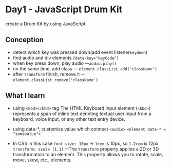 # Day1 - JavaScript Drum Kit
create a Drum Kit by using JavaScript

## Conception
* detect which key was pressed down(add event listener`keydown`)
* find audio and div elements `[data-key="keyCode"]`
* when key press down, play audio --`audio.play()`
* on the same time, add class -- `element.classList.add('className')`
* after `transform` finish, remove it -- `element.classList.remove('className')`

## What I learn
* using `<kbd></kbd>` tag
The HTML Keyboard Input element (`<kbd>`) represents a span of inline text denoting textual user input from a keyboard, voice input, or any other text entry device. 

* using data-*, customise value which connect `<audio>`
`<element data-* = "somevalue">`

* In CSS
in this case `font-size: 10px` -> `1rem` is 10px, so `1.2rem` is 12px
`transform: scale (1.1)` --The `transform` property applies a 2D or 3D transformation to an element. This property allows you to rotate, scale, move, skew, etc., elements.